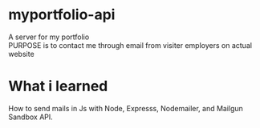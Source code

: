 # myportfolio-api 
A server for my portfolio \
PURPOSE is to contact me through email from visiter employers on actual website 

# What i learned
How to send mails in Js with Node, Expresss, Nodemailer, and Mailgun Sandbox API.
